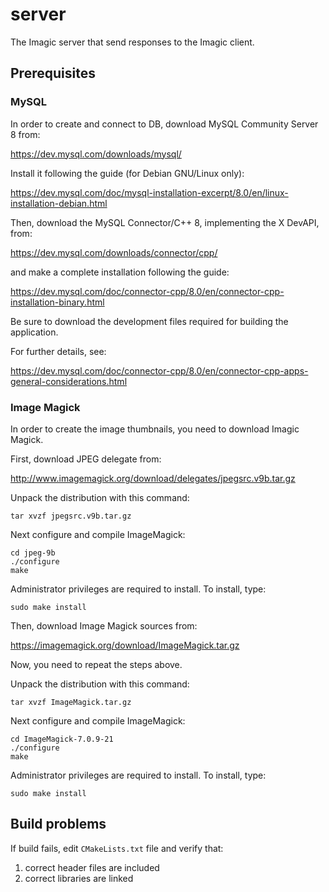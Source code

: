# server
The Imagic server that send responses to the Imagic client.

## Prerequisites

### MySQL

In order to create and connect to DB, download MySQL Community Server 8 from:

https://dev.mysql.com/downloads/mysql/

Install it following the guide (for Debian GNU/Linux only):

https://dev.mysql.com/doc/mysql-installation-excerpt/8.0/en/linux-installation-debian.html

Then, download the MySQL Connector/C++ 8, implementing the X DevAPI, from:

https://dev.mysql.com/downloads/connector/cpp/

and make a complete installation following the guide:

https://dev.mysql.com/doc/connector-cpp/8.0/en/connector-cpp-installation-binary.html

Be sure to download the development files required for building the application.

For further details, see:

https://dev.mysql.com/doc/connector-cpp/8.0/en/connector-cpp-apps-general-considerations.html

### Image Magick

In order to create the image thumbnails, you need to download Imagic Magick.

First, download JPEG delegate from:

http://www.imagemagick.org/download/delegates/jpegsrc.v9b.tar.gz

Unpack the distribution with this command:

```
tar xvzf jpegsrc.v9b.tar.gz
```

Next configure and compile ImageMagick:

```
cd jpeg-9b
./configure
make
```

Administrator privileges are required to install. To install, type:

```
sudo make install
```

Then, download Image Magick sources from:

https://imagemagick.org/download/ImageMagick.tar.gz

Now, you need to repeat the steps above.

Unpack the distribution with this command:

```
tar xvzf ImageMagick.tar.gz
```

Next configure and compile ImageMagick:

```
cd ImageMagick-7.0.9-21
./configure
make
```

Administrator privileges are required to install. To install, type:

```
sudo make install
```

## Build problems

If build fails, edit `CMakeLists.txt` file and verify that:

1. correct header files are included
2. correct libraries are linked
